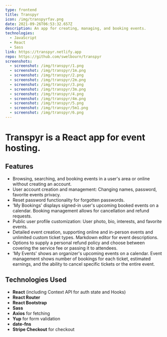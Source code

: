 ```yaml
---
type: frontend
title: Transpyr
icon: /img/transpyrfav.png
date: 2021-09-26T06:53:32.657Z
description: An app for creating, managing, and booking events.
technologies:
  - JavaScript
  - React
  - Sass
link: https://transpyr.netlify.app
repo: https://github.com/swelbourn/transpyr
screenshots:
  - screenshot: /img/transpyr/1.png
  - screenshot: /img/transpyr/1m.png
  - screenshot: /img/transpyr/2.png
  - screenshot: /img/transpyr/2m.png
  - screenshot: /img/transpyr/3.png
  - screenshot: /img/transpyr/3m.png
  - screenshot: /img/transpyr/4.png
  - screenshot: /img/transpyr/4m.png
  - screenshot: /img/transpyr/5.png
  - screenshot: /img/transpyr/5m1.png
  - screenshot: /img/transpyr/6.png
---
```


# **Transpyr is a React app for event hosting.**

## Features

- Browsing, searching, and booking events in a user's area or online without creating an account.
- User account creation and management: Changing names, password, favorite events privacy.
- Reset password functionality for forgotten passwords.
- 'My Bookings' displays signed-in user's upcoming booked events on a calendar. Booking management allows for cancellation and refund requests.
- Public user profile customization: User photo, bio, interests, and favorite events.
- Detailed event creation, supporting online and in-person events and unlimited custom ticket types. Markdown editor for event descriptions.
- Options to supply a personal refund policy and choose between covering the service fee or passing it to attendees.
- 'My Events' shows an organizer's upcoming events on a calendar. Event management shows number of bookings for each ticket, estimated earnings, and the ability to cancel specific tickets or the entire event.

## Technologies Used

- **React** (including Context API for auth state and Hooks)
- **React Router**
- **React Bootstrap**
- **Sass**
- **Axios** for fetching
- **Yup** for form validation
- **date-fns**
- **Stripe Checkout** for checkout
